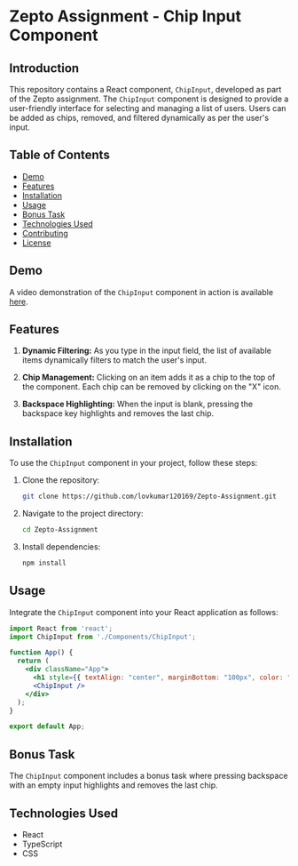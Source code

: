 # Zepto Assignment - Chip Input Component

## Introduction

This repository contains a React component, `ChipInput`, developed as part of the Zepto assignment. The `ChipInput` component is designed to provide a user-friendly interface for selecting and managing a list of users. Users can be added as chips, removed, and filtered dynamically as per the user's input.

## Table of Contents

- [Demo](#demo)
- [Features](#features)
- [Installation](#installation)
- [Usage](#usage)
- [Bonus Task](#bonus-task)
- [Technologies Used](#technologies-used)
- [Contributing](#contributing)
- [License](#license)

## Demo

A video demonstration of the `ChipInput` component in action is available [here](https://drive.google.com/file/d/1sy-YAhX1FYFImjLj1uXNilb7DHlbuveh/view?usp=sharing).

## Features

1. **Dynamic Filtering:** As you type in the input field, the list of available items dynamically filters to match the user's input.

2. **Chip Management:** Clicking on an item adds it as a chip to the top of the component. Each chip can be removed by clicking on the "X" icon.

3. **Backspace Highlighting:** When the input is blank, pressing the backspace key highlights and removes the last chip.

## Installation

To use the `ChipInput` component in your project, follow these steps:

1. Clone the repository:

   ```bash
   git clone https://github.com/lovkumar120169/Zepto-Assignment.git
   ```

2. Navigate to the project directory:

   ```bash
   cd Zepto-Assignment
   ```

3. Install dependencies:

   ```bash
   npm install
   ```

## Usage

Integrate the `ChipInput` component into your React application as follows:

```jsx
import React from 'react';
import ChipInput from './Components/ChipInput';

function App() {
  return (
    <div className="App">
      <h1 style={{ textAlign: "center", marginBottom: "100px", color: "#2656cf" }}>Pick Users</h1>
      <ChipInput />
    </div>
  );
}

export default App;
```

## Bonus Task

The `ChipInput` component includes a bonus task where pressing backspace with an empty input highlights and removes the last chip.

## Technologies Used

- React
- TypeScript
- CSS

